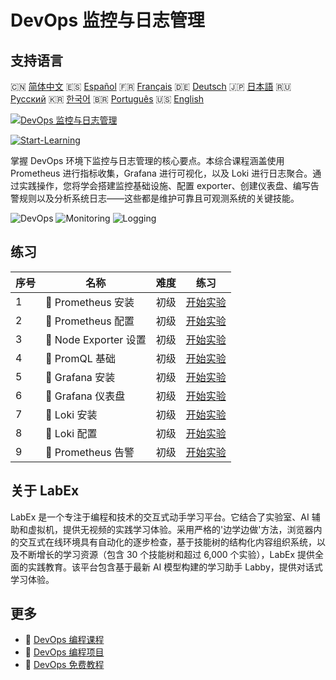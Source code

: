 # DevOps 监控与日志管理

## 支持语言

🇨🇳 [简体中文](README_zh.md) 🇪🇸 [Español](README_es.md) 🇫🇷 [Français](README_fr.md) 🇩🇪 [Deutsch](README_de.md) 🇯🇵 [日本語](README_ja.md) 🇷🇺 [Русский](README_ru.md) 🇰🇷 [한국어](README_ko.md) 🇧🇷 [Português](README_pt.md) 🇺🇸 [English](README.md) 

[![DevOps 监控与日志管理](https://cover-creator.labex.io/monitoring-and-logging-for-devops.png?lang=zh)](https://labex.io/zh/courses/monitoring-and-logging-for-devops)

[![Start-Learning](https://img.shields.io/badge/Start-Learning-whitesmoke?style=for-the-badge)](https://labex.io/zh/courses/monitoring-and-logging-for-devops)

掌握 DevOps 环境下监控与日志管理的核心要点。本综合课程涵盖使用 Prometheus 进行指标收集，Grafana 进行可视化，以及 Loki 进行日志聚合。通过实践操作，您将学会搭建监控基础设施、配置 exporter、创建仪表盘、编写告警规则以及分析系统日志——这些都是维护可靠且可观测系统的关键技能。

![DevOps](https://img.shields.io/badge/DevOps-whitesmoke?style=for-the-badge&logo=devops)
![Monitoring](https://img.shields.io/badge/Monitoring-whitesmoke?style=for-the-badge&logo=monitoring)
![Logging](https://img.shields.io/badge/Logging-whitesmoke?style=for-the-badge&logo=logging)


## 练习

|   序号 | 名称                   | 难度   | 练习                                                                                                        |
|--------|------------------------|--------|-------------------------------------------------------------------------------------------------------------|
|      1 | 📖  Prometheus 安装    | 初级   | <a target='_blank' href='https://labex.io/zh/tutorials/docker-prometheus-installation-601811'>开始实验</a>  |
|      2 | 📖  Prometheus 配置    | 初级   | <a target='_blank' href='https://labex.io/zh/tutorials/docker-prometheus-configuration-601818'>开始实验</a> |
|      3 | 📖  Node Exporter 设置 | 初级   | <a target='_blank' href='https://labex.io/zh/tutorials/docker-node-exporter-setup-601825'>开始实验</a>      |
|      4 | 📖  PromQL 基础        | 初级   | <a target='_blank' href='https://labex.io/zh/tutorials/docker-promql-basics-601827'>开始实验</a>            |
|      5 | 📖  Grafana 安装       | 初级   | <a target='_blank' href='https://labex.io/zh/tutorials/docker-grafana-installation-601822'>开始实验</a>     |
|      6 | 📖  Grafana 仪表盘     | 初级   | <a target='_blank' href='https://labex.io/zh/tutorials/docker-grafana-dashboards-601821'>开始实验</a>       |
|      7 | 📖  Loki 安装          | 初级   | <a target='_blank' href='https://labex.io/zh/tutorials/docker-loki-installation-601824'>开始实验</a>        |
|      8 | 📖  Loki 配置          | 初级   | <a target='_blank' href='https://labex.io/zh/tutorials/docker-loki-configuration-601823'>开始实验</a>       |
|      9 | 📖  Prometheus 告警    | 初级   | <a target='_blank' href='https://labex.io/zh/tutorials/docker-prometheus-alerts-601826'>开始实验</a>        |

## 关于 LabEx

LabEx 是一个专注于编程和技术的交互式动手学习平台。它结合了实验室、AI 辅助和虚拟机，提供无视频的实践学习体验。采用严格的'边学边做'方法，浏览器内的交互式在线环境具有自动化的逐步检查，基于技能树的结构化内容组织系统，以及不断增长的学习资源（包含 30 个技能树和超过 6,000 个实验），LabEx 提供全面的实践教育。该平台包含基于最新 AI 模型构建的学习助手 Labby，提供对话式学习体验。

## 更多

- 🔗 [DevOps 编程课程](https://github.com/labex-labs/awesome-programming-courses)
- 🔗 [DevOps 编程项目](https://github.com/labex-labs/awesome-programming-projects)
- 🔗 [DevOps 免费教程](https://github.com/labex-labs/devops-free-tutorials)

